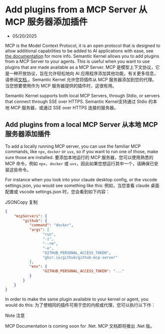 # Add plugins from a MCP Server 从 MCP 服务器添加插件

- 05/20/2025

MCP is the Model Context Protocol, it is an open protocol that is designed to allow additional capabilities to be added to AI applications with ease, see [the documentation](https://modelcontextprotocol.io/introduction) for more info. Semantic Kernel allows you to add plugins from a MCP Server to your agents. This is useful when you want to use plugins that are made available as a MCP Server.
MCP 是模型上下文协议，它是一种开放协议，旨在允许轻松地向 AI 应用程序添加其他功能，有关更多信息，请参阅[文档 ](https://modelcontextprotocol.io/introduction)。Semantic Kernel 允许您将插件从 MCP 服务器添加到您的代理。当您想要使用作为 MCP 服务器提供的插件时，这很有用。

Semantic Kernel supports both local MCP Servers, through Stdio, or servers that connect through SSE over HTTPS.
Semantic Kernel支持通过 Stdio 的本地 MCP 服务器，或通过 SSE over HTTPS 连接的服务器。



## Add plugins from a local MCP Server 从本地 MCP 服务器添加插件

To add a locally running MCP server, you can use the familiar MCP commands, like `npx`, `docker` or `uvx`, so if you want to run one of those, make sure those are installed.
要添加本地运行的 MCP 服务器，您可以使用熟悉的 MCP 命令，例如 `npx`、`docker` 或 `uvx`，因此如果您想运行其中一个，请确保已安装这些命令。

For instance when you look into your claude desktop config, or the vscode settings.json, you would see something like this:
例如，当您查看 claude 桌面配置或 vscode settings.json 时，您会看到如下内容：

JSONCopy  复制

```json
{
    "mcpServers": {
        "github": {
           "command": "docker",
           "args": [
                 "run",
                 "-i",
                 "--rm",
                 "-e",
                 "GITHUB_PERSONAL_ACCESS_TOKEN",
                 "ghcr.io/github/github-mcp-server"
           ],
           "env": {
                 "GITHUB_PERSONAL_ACCESS_TOKEN": "..."
           }
        }
    }
}
```

In order to make the same plugin available to your kernel or agent, you would do this:
为了使相同的插件可用于您的内核或代理，您可以执行以下作：

 Note  注意

MCP Documentation is coming soon for .Net.
MCP 文档即将推出 .Net 版。